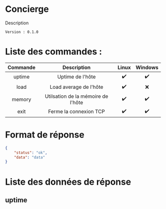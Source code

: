 # Concierge

Description

    Version : 0.1.0

# Liste des commandes : 

| Commande | Description | Linux | Windows |
| :---------------: | :---------------: | :---------------: | :-----: |
| uptime | Uptime de l'hôte | ✔️ | ✔️ |
| load | Load average de l'hôte | ✔️ | ❌ |
| memory | Utilsation de la mémoire de l'hôte | ✔️ | ✔️ |
| exit | Ferme la connexion TCP | ✔️ | ✔️ |



# Format de réponse
```json
{
    "status": "ok",
    "data": "data"
}
```

# Liste des données de réponse
## uptime
